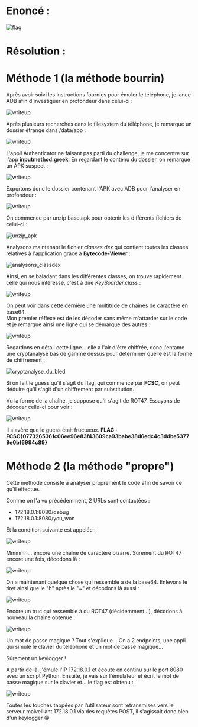 # Enoncé :

![flag](https://user-images.githubusercontent.com/66923124/167393875-57305a82-a889-45ad-af7f-329ee6b1cf2a.PNG)

# Résolution :

# Méthode 1 (la méthode bourrin)

Après avoir suivi les instructions fournies pour émuler le téléphone, je lance ADB afin d'investiguer en profondeur dans celui-ci :

![writeup](https://user-images.githubusercontent.com/66923124/167394352-b0e11f93-5c02-4e98-a011-4da868b64959.png)

Après plusieurs recherches dans le filesystem du téléphone, je remarque un dossier étrange dans /data/app :

![writeup](https://user-images.githubusercontent.com/66923124/167394629-67ec2ccb-ddc1-4df2-88ed-9b0c599d159a.png)

L'appli Authenticator ne faisant pas parti du challenge, je me concentre sur l'app <strong>inputmethod.greek</strong>. En regardant le contenu du dossier, on remarque un APK suspect :

![writeup](https://user-images.githubusercontent.com/66923124/167395072-3d93221d-a42c-4d78-93e1-a9593c0300c0.png)

Exportons donc le dossier contenant l'APK avec ADB pour l'analyser en profondeur :

![writeup](https://user-images.githubusercontent.com/66923124/167395276-8deb9a8b-6565-4fac-ac54-e38832eed47a.png)

On commence par unzip base.apk pour obtenir les différents fichiers de celui-ci :

![unzip_apk](https://user-images.githubusercontent.com/66923124/167395478-39ba955f-b014-4355-96c6-a19a3eb47826.PNG)

Analysons maintenant le fichier <em>classes.dex</em> qui contient toutes les classes relatives à l'application grâce à <strong>Bytecode-Viewer</strong> :

![analysons_classdex](https://user-images.githubusercontent.com/66923124/167395594-f4cf4d4a-20c3-4d79-9e18-ff3d7a2051ca.PNG)

Ainsi, en se baladant dans les différentes classes, on trouve rapidement celle qui nous intéresse, c'est à dire <em>KeyBoarder.class</em> :

![writeup](https://user-images.githubusercontent.com/66923124/167396019-edd6d1a6-20c4-46e4-8c2a-5661e486d862.png)

On peut voir dans cette dernière une multitude de chaînes de caractère en base64. <br> Mon premier réflexe est de les décoder sans même m'attarder sur le code et je remarque ainsi une ligne qui se démarque des autres :

![writeup](https://user-images.githubusercontent.com/66923124/167396339-cfda950e-f4e0-44ef-a926-58b83cc7ab37.png)

Regardons en détail cette ligne... elle a l'air d'être chiffrée, donc j'entame une cryptanalyse bas de gamme dessus pour déterminer quelle est la forme de chiffrement :

![cryptanalyse_du_bled](https://user-images.githubusercontent.com/66923124/167396558-76c3c724-d13b-4e09-8b0c-995ff81d4720.png)

Si on fait le guess qu'il s'agit du flag, qui commence par <strong>FCSC</strong>, on peut déduire qu'il s'agit d'un chiffrement par substitution. <br>

Vu la forme de la chaîne, je suppose qu'il s'agit de ROT47. Essayons de décoder celle-ci pour voir :

![writeup](https://user-images.githubusercontent.com/66923124/167396922-bea2d2e8-9f8d-403c-9543-895dd616a026.png)

Il s'avère que le guess était fructueux. <strong> FLAG : FCSC{0773265361c06ee96e83f43609ca93babe38d6edc4c3ddbe53779e0bf6994c89} </strong>
<br>

# Méthode 2 (la méthode "propre")

Cette méthode consiste à analyser proprement le code afin de savoir ce qu'il effectue.

Comme on l'a vu précédemment, 2 URLs sont contactées :
- 172.18.0.1:8080/debug
- 172.18.0.1:8080/you_won

Et la condition suivante est appelée :

![writeup](https://user-images.githubusercontent.com/66923124/167398311-090d0bfe-0625-4d9d-b81a-6a6552961ee3.png)

Mmmmh... encore une chaîne de caractère bizarre. Sûrement du ROT47 encore une fois, décodons là :

![writeup](https://user-images.githubusercontent.com/66923124/167398654-bfadd520-6d84-4542-a5a9-252885f4752b.png)

On a maintenant quelque chose qui ressemble à de la base64. Enlevons le tiret ainsi que le "h" après le "=" et décodons là aussi :

![writeup](https://user-images.githubusercontent.com/66923124/167399009-52edcc4b-1d4a-4fd3-a6e6-e5970c6368db.png)

Encore un truc qui ressemble à du ROT47 (décidemment...), décodons à nouveau la chaîne obtenue :

![writeup](https://user-images.githubusercontent.com/66923124/167399349-ff5f82ef-2c50-4eff-8edf-72ce2cceb1c2.png)

Un mot de passe magique ? Tout s'explique... On a 2 endpoints, une appli qui simule le clavier du téléphone et un mot de passe magique...

Sûrement un keylogger !

A partir de là, j'émule l'IP 172.18.0.1 et écoute en continu sur le port 8080 avec un script Python.
Ensuite, je vais sur l'émulateur et écrit le mot de passe magique sur le clavier et... le flag est obtenu :

![writeup](https://user-images.githubusercontent.com/66923124/167400139-410ea1cd-8d0b-4aa7-9a9c-6e2a8b63a3b2.png)

Toutes les touches tappées par l'utilisateur sont retransmises vers le serveur malveillant 172.18.0.1 via des requêtes POST, il s'agissait donc bien d'un keylogger 😁
